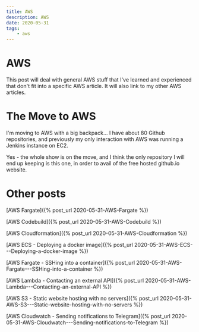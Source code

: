 ```yaml
---
title: AWS
description: AWS
date: 2020-05-31
tags:
    - aws
---
```


# AWS

This post will deal with general AWS stuff that I've learned and experienced that don't fit into a specific AWS article.
It will also link to my other AWS articles.

# The Move to AWS

I'm moving to AWS with a big backpack... I have about 80 Github repositories,
and previously my only interaction with AWS was running a Jenkins instance on
EC2.

Yes - the whole show is on the move, and I think the only repository I will end
up keeping is this one, in order to avail of the free hosted github.io website.

# Other posts

[AWS Fargate]({% post_url 2020-05-31-AWS-Fargate %})

[AWS Codebuild]({% post_url 2020-05-31-AWS-Codebuild %})

[AWS Cloudformation]({% post_url 2020-05-31-AWS-Cloudformation %})

[AWS ECS - Deploying a docker image]({% post_url 2020-05-31-AWS-ECS---Deploying-a-docker-image %})

[AWS Fargate - SSHing into a container]({% post_url 2020-05-31-AWS-Fargate---SSHing-into-a-container %})

[AWS Lambda - Contacting an external API]({% post_url 2020-05-31-AWS-Lambda---Contacting-an-external-API %})

[AWS S3 - Static website hosting with no servers]({% post_url 2020-05-31-AWS-S3---Static-website-hosting-with-no-servers %})

[AWS Cloudwatch - Sending notifications to Telegram]({% post_url 2020-05-31-AWS-Cloudwatch---Sending-notifications-to-Telegram %})